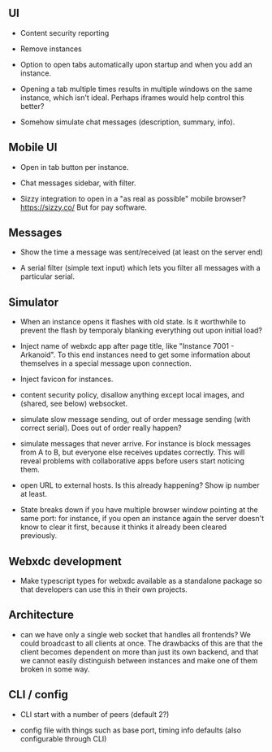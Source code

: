 ## UI

- Content security reporting

- Remove instances

- Option to open tabs automatically upon startup and when you add an instance.

- Opening a tab multiple times results in multiple windows on the same
  instance, which isn't ideal. Perhaps iframes would help control this better?

- Somehow simulate chat messages (description, summary, info).

## Mobile UI

- Open in tab button per instance.

- Chat messages sidebar, with filter.

- Sizzy integration to open in a "as real as possible" mobile browser?
  https://sizzy.co/ But for pay software.

## Messages

- Show the time a message was sent/received (at least on the server end)

- A serial filter (simple text input) which lets you filter all messages with a
  particular serial.

## Simulator

- When an instance opens it flashes with old state. Is it worthwhile to prevent
  the flash by temporaly blanking everything out upon initial load?

- Inject name of webxdc app after page title, like "Instance 7001 - Arkanoid".
  To this end instances need to get some information about themselves in a
  special message upon connection.

- Inject favicon for instances.

- content security policy, disallow anything except local images,
  and (shared, see below) websocket.

- simulate slow message sending, out of order message sending (with correct
  serial). Does out of order really happen?

- simulate messages that never arrive. For instance is block messages from A to
  B, but everyone else receives updates correctly. This will reveal problems
  with collaborative apps before users start noticing them.

- open URL to external hosts. Is this already happening? Show ip number at
  least.

- State breaks down if you have multiple browser window pointing at the same
  port: for instance, if you open an instance again the server doesn't know to
  clear it first, because it thinks it already been cleared previously.

## Webxdc development

- Make typescript types for webxdc available as a standalone package so that
  developers can use this in their own projects.

## Architecture

- can we have only a single web socket that handles all frontends? We could
  broadcast to all clients at once. The drawbacks of this are that the client
  becomes dependent on more than just its own backend, and that we cannot
  easily distinguish between instances and make one of them broken in some way.

## CLI / config

- CLI start with a number of peers (default 2?)

- config file with things such as base port, timing info defaults (also
  configurable through CLI)
